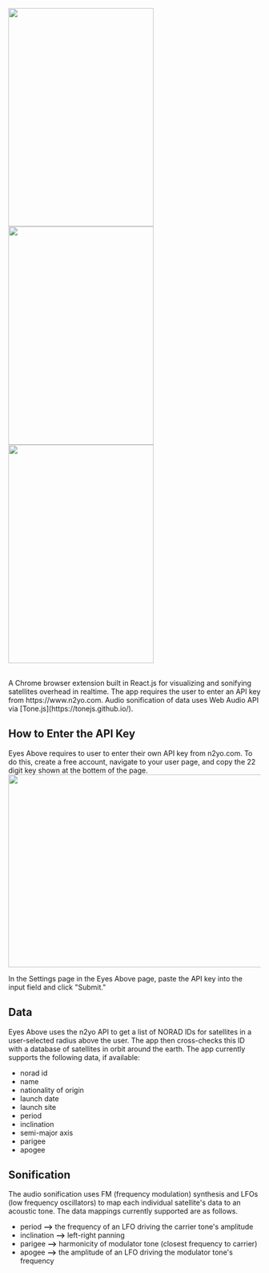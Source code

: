 <img style="float: center;" src="https://user-images.githubusercontent.com/10040486/58818124-558b7880-85fb-11e9-8af1-d5fb0a9ae7bf.png" width="290" height="435"> <img style="float: center;" src="https://user-images.githubusercontent.com/10040486/58891006-b8434980-86b9-11e9-8974-7827932b0974.png" width="290" height="435"> <img style="float: center;" src="https://user-images.githubusercontent.com/10040486/58891072-ddd05300-86b9-11e9-8941-a2b23660a109.png" width="290" height="435">

<br/>
A Chrome browser extension built in React.js for visualizing and sonifying satellites overhead in realtime. The app 
requires the user to enter an API key 
from https://www.n2yo.com. Audio sonification of data uses Web Audio API via [Tone.js](https://tonejs.github.io/).

## How to Enter the API Key

Eyes Above requires to user to enter their own API key from n2yo.com. To do this, create a free account, navigate to 
your user page, and copy the 22 digit key shown at the bottem of the page.
<br/>
<img style="float: center;" src="https://user-images.githubusercontent.com/10040486/58820462-afdb0800-8600-11e9-9c1f-01fa1f990f52.jpg"  width="521" height="384">

In the Settings page in the Eyes Above page, paste the API key into the input field and click "Submit."

## Data

Eyes Above uses the n2yo API to get a list of NORAD IDs for satellites in a user-selected radius above the user. The 
app then cross-checks this ID with a database of satellites in orbit around the earth. 
The app currently supports the following data, if available:

* norad id
* name
* nationality of origin 
* launch date
* launch site
* period
* inclination
* semi-major axis
* parigee
* apogee

## Sonification

The audio sonification uses FM (frequency modulation) synthesis and LFOs (low frequency oscillators) to map each 
individual satellite's data to an acoustic tone. The data mappings currently supported are as follows.

* period <b>--></b> the frequency of an LFO driving the carrier tone's amplitude
* inclination <b>--></b> left-right panning
* parigee <b>--></b> harmonicity of modulator tone (closest frequency to carrier)
* apogee <b>--></b> the amplitude of an LFO driving the modulator tone's frequency
